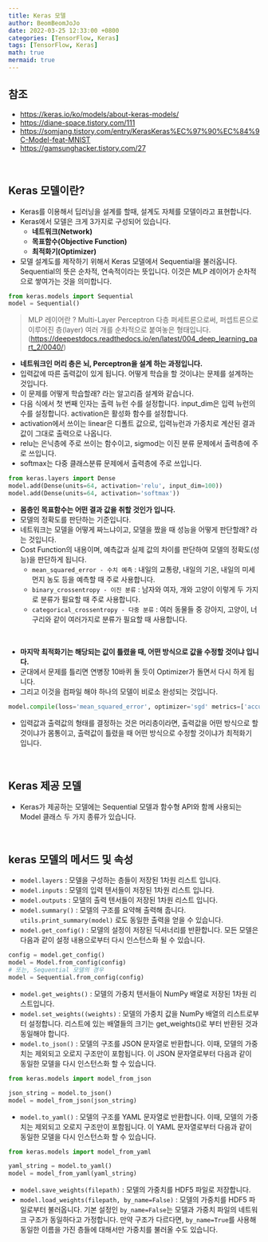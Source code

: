 ```yaml
---
title: Keras 모델
author: BeomBeomJoJo
date: 2022-03-25 12:33:00 +0800
categories: [TensorFlow, Keras]
tags: [TensorFlow, Keras]
math: true
mermaid: true
---
```


## **참조**
* https://keras.io/ko/models/about-keras-models/
* https://diane-space.tistory.com/111
* https://somjang.tistory.com/entry/KerasKeras%EC%97%90%EC%84%9C-Model-feat-MNIST
* https://gamsunghacker.tistory.com/27

<br/>

## **Keras 모델이란?**
* Keras를 이용해서 딥러닝을 설계를 할때, 설계도 자체를 모델이라고 표현합니다.
* Keras에서 모델은 크게 3가지로 구성되어 있습니다.
  * **네트워크(Network)**
  * **목표함수(Objective Function)**
  * **최적화기(Optimizer)**
* 모델 설계도를 제작하기 위해서 Keras 모델에서 Sequential을 불러옵니다. Sequential의 뜻은 순차적, 연속적이라는 뜻입니다. 이것은 MLP 레이어가 순차적으로 쌓여가는 것을 의미합니다.

```python
from keras.models import Sequential
model = Sequential()
```

> MLP 레이어란 ? Multi-Layer Perceptron 다층 퍼세트론으로써, 퍼셉트론으로 이루어진 층(layer) 여러 개를 순차적으로 붙여놓은 형태입니다.(https://deepestdocs.readthedocs.io/en/latest/004_deep_learning_part_2/0040/)

* **네트워크인 머리 층은 뇌, Perceptron을 설계 하는 과정입니다.** 
* 입력값에 따른 출력값이 있게 됩니다. 어떻게 학습을 할 것이냐는 문제를 설계하는 것입니다. 
* 이 문제를 어떻게 학습할래? 라는 알고리즘 설계와 같습니다.
* 다음 식에서 첫 번째 인자는 출력 뉴런 수를 설정합니다. input_dim은 입력 뉴런의 수를 설정합니다. activation은 활성화 함수를 설정합니다.
* activation에서 쓰이는 linear은 디폴트 값으로, 입력뉴런과 가중치로 계산된 결과 값이 그대로 출력으로 나옵니다.
* relu는 은닉층에 주로 쓰이는 함수이고, sigmod는 이진 분류 문제에서 출력층에 주로 쓰입니다.
* softmax는 다중 클래스분류 문제에서 출력층에 주로 쓰입니다.
  
```python
from keras.layers import Dense
model.add(Dense(units=64, activation='relu', input_dim=100))
model.add(Dense(units=64, activation='softmax'))
```

* **몸층인 목표함수는 어떤 결과 값을 취할 것인가 입니다.**
* 모델의 정확도를 판단하는 기준입니다.
* 네트워크는 모델을 어떻게 짜느냐이고, 모델을 짰을 때 성능을 어떻게 판단할래? 라는 것입니다.
* Cost Function의 내용이며, 예측값과 실제 값의 차이를 판단하여 모델의 정확도(성능)을 판단하게 됩니다.
  * `mean_squared_error - 수치 예측` : 내일의 교통량, 내일의 기온, 내일의 미세먼지 농도 등을 예측할 때 주로 사용합니다.
  * `binary_crossentropy - 이진 분류` : 남자와 여자, 개와 고양이 이렇게 두 가지로 분류가 필요할 때 주로 사용합니다.
  * `categorical_crossentropy - 다중 분류` : 여러 동물들 중 강아지, 고양이, 너구리와 같이 여러가지로 분류가 필요할 때 사용합니다.

<br/>

* **마지막 최적화기는 해당되는 값이 틀렸을 때, 어떤 방식으로 값을 수정할 것이냐 입니다.**
* 군대에서 문제를 틀리면 연병장 10바퀴 돌 듯이 Optimizer가 돌면서 다시 하게 됩니다.
* 그리고 이것을 컴파일 해야 하나의 모델이 비로소 완성되는 것입니다.

```python
model.compile(loss='mean_squared_error', optimizer='sgd' metrics=['accuracy'])
```
* 입력값과 출력값의 형태를 결정하는 것은 머리층이라면, 출력값을 어떤 방식으로 할 것이냐가 몸통이고, 출력값이 틀렸을 때 어떤 방식으로 수정할 것이냐가 최적화기 입니다.

<br/>

## **Keras 제공 모델**
* Keras가 제공하는 모델에는 Sequential 모델과 함수형 API와 함께 사용되는 Model 클래스 두 가지 종류가 있습니다.

<br/>

## **keras 모델의 메서드 및 속성**
* `model.layers` : 모델을 구성하는 층들이 저장된 1차원 리스트 입니다.
* `model.inputs` : 모델의 입력 텐서들이 저장된 1차원 리스트 입니다.
* `model.outputs` : 모델의 출력 텐서들이 저장된 1차원 리스트 입니다.
* `model.summary()` : 모델의 구조를 요약해 출력해 줍니다. `utils.print_summary(model)` 로도 동일한 출력을 얻을 수 있습니다.
* `model.get_config()` : 모델의 설정이 저장된 딕셔너리를 반환합니다. 모든 모델은 다음과 같이 설정 내용으로부터 다시 인스턴스화 될 수 있습니다.

```python
config = model.get_config()
model = Model.from_config(config)
# 또는, Sequential 모델의 경우
model = Sequential.from_config(config)
```

* `model.get_weights()` : 모델의 가중치 텐서들이 NumPy 배열로 저장된 1차원 리스트입니다.
* `model.set_weights((weights)` : 모델의 가중치 값을 NumPy 배열의 리스트로부터 설정합니다. 리스트에 있는 배열들의 크기는 get_weights()로 부터 반환된 것과 동일해야 합니다.
* `model.to_json()` : 모델의 구조를 JSON 문자열로 반환합니다. 이때, 모델의 가중치는 제외되고 오로지 구조만이 포함됩니다. 이 JSON 문자열로부터 다음과 같이 동일한 모델을 다시 인스턴스화 할 수 있습니다.

```python
from keras.models import model_from_json

json_string = model.to_json()
model = model_from_json(json_string)
```

* `model.to_yaml()` : 모델의 구조를 YAML 문자열로 반환합니다. 이때, 모델의 가중치는 제외되고 오로지 구조만이 포함됩니다. 이 YAML 문자열로부터 다음과 같이 동일한 모델을 다시 인스턴스화 할 수 있습니다.

```python
from keras.models import model_from_yaml

yaml_string = model.to_yaml()
model = model_from_yaml(yaml_string)
```
* `model.save_weights(filepath)` : 모델의 가중치를 HDF5 파일로 저장합니다.
* `model.load_weights(filepath, by_name=False)` : 모델의 가중치를 HDF5 파일로부터 불러옵니다. 기본 설정인 `by_name=False`는 모델과 가중치 파일의 네트워크 구조가 동일하다고 가정합니다. 만약 구조가 다르다면, `by_name=True`를 사용해 동일한 이름을 가진 층들에 대해서만 가중치를 불러올 수도 있습니다.